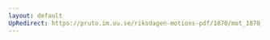 ```yaml
---
layout: default
UpRedirect: https://pruto.im.uu.se/riksdagen-motions-pdf/1870/mot_1870__ak__120.pdf
---
```

